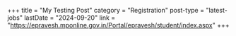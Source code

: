 +++
title = "My Testing Post"
category = "Registration"
post-type = "latest-jobs"
lastDate = "2024-09-20"
link = "https://epravesh.mponline.gov.in/Portal/epravesh/student/index.aspx"
+++
